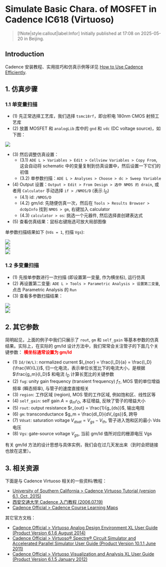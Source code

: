 # Simulate Basic Chara. of MOSFET in Cadence IC618 (Virtuoso)

> [!Note|style:callout|label:Infor]
> Initially published at 17:08 on 2025-05-20 in Beijing.

## Introduction

Cadence 安装教程、实用技巧和仿真示例等详见 [How to Use Cadence Efficiently](<AnalogIC/Use Virtuoso Efficiently - 0. How to Use Cadence Virtuoso Efficiently.md>).

## 1. 仿真步骤

### 1.1 单变量扫描

- (1) 先正常选择工艺库，我们选择 `tsmc18rf`，即台积电 180nm CMOS 射频工艺库
- (2) 放置 MOSFET 和 `analogLib` 库中的 `gnd` 和 `vdc` (DC voltage source)，如下图：

<div class="center"><img src="https://imagebank-0.oss-cn-beijing.aliyuncs.com/VS-PicGo/2025-05-25-11-33-19_Simulate Basic Chara. of MOSFET in Cadence IC618 (Virtuoso).png"/></div>

- (3) 然后调整仿真设置：
    - (3.1) `ADE L > Variables > Edit > Cellview Variables > Copy From`, 这会自动将 schematic 中的变量复制到仿真设置中，然后设置一下它们的初值
    - (3.2) 单参数扫描：`ADE L > Analyses > Choose > dc > Sweep Variable`
- (4) Output 设置：`Output > Edit > From Design > 选中 NMOS 的 drain`, 或者用 `Calculator` 手动选择 `if > /NMOS/D` (表示 $I_D$)
    - (4.1) id: `/NMOS/D`
    - (4.2) gm/id: 先随便仿真一次，然后在 `Tools > Results Browser > dcOpInfo` 找到 `NMOS > gm`, 右键加入 calculator
    - (4.3) `calculator > os`: 挑选一个元器件, 然后选择直创建表达式
- (5) 查看仿真结果：鼠标右键拖选可放大局部图像


单参数扫描结果如下 (`Vds = 1`, 扫描 `Vgs`):
<div class="center"><img src="https://imagebank-0.oss-cn-beijing.aliyuncs.com/VS-PicGo/2025-05-25-12-06-07_Simulate Basic Chara. of MOSFET in Cadence IC618 (Virtuoso).png"/></div>
<div class="center"><img src="https://imagebank-0.oss-cn-beijing.aliyuncs.com/VS-PicGo/2025-05-25-13-46-25_Simulate Basic Chara. of MOSFET in Cadence IC618 (Virtuoso).png"/></div>
<div class="center"><img src="https://imagebank-0.oss-cn-beijing.aliyuncs.com/VS-PicGo/2025-05-25-14-01-43_Simulate Basic Chara. of MOSFET in Cadence IC618 (Virtuoso).png"/></div>

### 1.2 多变量扫描

- (1) 先按单参数进行一次扫描 (即设置第一变量, 作为横坐标), 运行仿真
- (2) 再设置第二变量: `ADE L > Tools > Parametric Analysis > 设置第二变量`, 点击 Parametric Analysis 的 `Run`
- (3) 查看多参数扫描结果：

<div class="center"><img src="https://imagebank-0.oss-cn-beijing.aliyuncs.com/VS-PicGo/2025-05-25-14-18-50_Simulate Basic Chara. of MOSFET in Cadence IC618 (Virtuoso).png"/></div>
<div class="center"><img src="https://imagebank-0.oss-cn-beijing.aliyuncs.com/VS-PicGo/2025-05-25-14-29-07_Simulate Basic Chara. of MOSFET in Cadence IC618 (Virtuoso).png"/></div>

## 2. 其它参数

简明起见，上面的例子中我们只展示了 `rout`, `gm` 和 `self_gain` 等基本参数的仿真结果。实际上，在实际的 gm/Id 设计方法中，我们常常会关注管子的下面几个关键参数： **<span style='color:red'> 横坐标通常设置为 gm/Id </span>**
- (1) `Id/(W/L)`: normalized current $I_{nor} = \frac{I_D}{a} = \frac{I_D}{\frac{W}{L}}$, 归一化电流，表示单位长宽比下的电流大小，是根据 $\frac{g_m}{I_D}$ 和电流 $I_D$ 计算长宽比的关键参数
- (2) `fug`: unity gain frequency (transient frequency) $f_T$, MOS 管的单位增益频率 (瞬态频率), 与管子的速度直接相关
- (3) `region`: 工作区域 (region), MOS 管的工作区域, 例如饱和区、线性区等
- (4) `self_gain`: self gain $A = g_m r_O$, 本征增益, 反映了管子的增益大小
- (5) `rout`: output resistance $r_{out} = \frac{1}{g_{ds}}$, 输出电阻
- (6) `gm`: transconductance $g_m = \frac{dI_D}{dV_{gs}}$, 跨导
- (7) `Vdsat`: saturation voltage $V_{dsat} = V_{gs} - V_{th}$, 管子进入饱和区的最小 Vds 电压
- (8) `Vgs`: gate-source voltage $V_{gs}$, 当前 gm/Id 值所对应的栅源电压 Vgs

有关 gm/Id 方法的设计思想与具体实例，我们会在过几天发出来（到时会把链接也放在这里）。

## 3. 相关资源

下面是与 Cadence Virtuoso 相关的一些资料/教程：

- [University of Southern California > Cadence Virtuoso Tutorial (version 6.1, Oct, 2015)](https://ee.usc.edu/~redekopp/ee209/virtuoso/setup/USCVLSI-VirtuosoTutorial.pdf)
- [西安交通大学 Cadence 入门教程 (2006.07.19)](https://picture.iczhiku.com/resource/eetop/whiRzEWyJywsSmBc.pdf)
- [Cadence Official > Cadence Course Learning Maps](https://www.cadence.com/content/dam/cadence-www/global/en_US/documents/training/learning-maps.pdf)

其它官方文档：
- [Cadence Official > Virtuoso Analog Design Environment XL User Guide (Product Version 6.1.6 August 2014)](https://picture.iczhiku.com/resource/eetop/syIfptILiLPyrvCB.pdf)
- [Cadence Official > Virtuoso® Spectre® Circuit Simulator and Accelerated Parallel Simulator User Guide (Product Version 10.1.1 June 2011)](https://picture.iczhiku.com/resource/eetop/wYkfLuEsZIWWJBVC.pdf)
- [Cadence Official > Virtuoso Visualization and Analysis XL User Guide (Product Version 6.1.5 January 2012)](https://home.engineering.iastate.edu/~hmeng/EE501lab/TAHelp/wavescanug.pdf)

